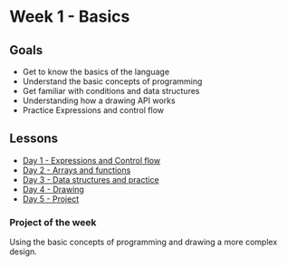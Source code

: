 # Week 1 - Basics

## Goals

- Get to know the basics of the language
- Understand the basic concepts of programming
- Get familiar with conditions and data structures
- Understanding how a drawing API works
- Practice Expressions and control flow

## Lessons
- [Day 1 - Expressions and Control flow](https://github.com/peter-keller/csharp-for-azam/blob/master/week-1/day-1/)
- [Day 2 - Arrays and functions]()
- [Day 3 - Data structures and practice]()
- [Day 4 - Drawing]()
- [Day 5 - Project]()

### Project of the week

Using the basic concepts of programming and drawing a more complex design.
